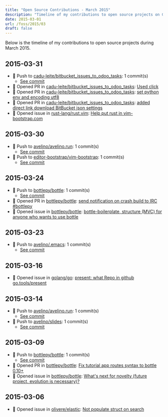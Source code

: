 ```yaml
---
title: "Open Source Contributions - March 2015"
description: "Timeline of my contributions to open source projects on GitHub during March 2015."
date: 2015-03-01
url: /foss/2015/03
draft: false
---
```


Below is the timeline of my contributions to open source projects during March 2015.

## 2015-03-31

- 🔨 Push to [cadu-leite/bitbucket_issues_to_odoo_tasks](https://github.com/cadu-leite/bitbucket_issues_to_odoo_tasks): 1 commit(s)
  - [See commit](https://github.com/cadu-leite/bitbucket_issues_to_odoo_tasks/commits/main/?author=avelino&since=2015-03-31&until=2015-03-31)
- 🔀 Opened PR in [cadu-leite/bitbucket_issues_to_odoo_tasks](https://github.com/cadu-leite/bitbucket_issues_to_odoo_tasks): [Used click](https://github.com/cadu-leite/bitbucket_issues_to_odoo_tasks/pull/6)
- 🔀 Opened PR in [cadu-leite/bitbucket_issues_to_odoo_tasks](https://github.com/cadu-leite/bitbucket_issues_to_odoo_tasks): [set python env and encoding utf8](https://github.com/cadu-leite/bitbucket_issues_to_odoo_tasks/pull/5)
- 🔀 Opened PR in [cadu-leite/bitbucket_issues_to_odoo_tasks](https://github.com/cadu-leite/bitbucket_issues_to_odoo_tasks): [added direct link download BitBucket json settings](https://github.com/cadu-leite/bitbucket_issues_to_odoo_tasks/pull/4)
- 🐛 Opened issue in [rust-lang/rust.vim](https://github.com/rust-lang/rust.vim): [Help put rust in vim-bootstrap.com](https://github.com/rust-lang/rust.vim/issues/17)

## 2015-03-30

- 🔨 Push to [avelino/avelino.run](https://github.com/avelino/avelino.run): 1 commit(s)
  - [See commit](https://github.com/avelino/avelino.run/commits/main/?author=avelino&since=2015-03-30&until=2015-03-30)
- 🔨 Push to [editor-bootstrap/vim-bootstrap](https://github.com/editor-bootstrap/vim-bootstrap): 1 commit(s)
  - [See commit](https://github.com/editor-bootstrap/vim-bootstrap/commits/main/?author=avelino&since=2015-03-30&until=2015-03-30)

## 2015-03-24

- 🔨 Push to [bottlepy/bottle](https://github.com/bottlepy/bottle): 1 commit(s)
  - [See commit](https://github.com/bottlepy/bottle/commits/main/?author=avelino&since=2015-03-24&until=2015-03-24)
- 🔀 Opened PR in [bottlepy/bottle](https://github.com/bottlepy/bottle): [send notification on crash build to IRC #bottlepy](https://github.com/bottlepy/bottle/pull/743)
- 🐛 Opened issue in [bottlepy/bottle](https://github.com/bottlepy/bottle): [bottle-boilerplate, structure (MVC) for anyone who wants to use bottle](https://github.com/bottlepy/bottle/issues/742)

## 2015-03-23

- 🔨 Push to [avelino/.emacs](https://github.com/avelino/.emacs): 1 commit(s)
  - [See commit](https://github.com/avelino/.emacs/commits/main/?author=avelino&since=2015-03-23&until=2015-03-23)

## 2015-03-16

- 🐛 Opened issue in [golang/go](https://github.com/golang/go): [present: what Repo in github go.tools/present](https://github.com/golang/go/issues/10174)

## 2015-03-14

- 🔨 Push to [avelino/avelino.run](https://github.com/avelino/avelino.run): 1 commit(s)
  - [See commit](https://github.com/avelino/avelino.run/commits/main/?author=avelino&since=2015-03-14&until=2015-03-14)
- 🔨 Push to [avelino/slides](https://github.com/avelino/slides): 1 commit(s)
  - [See commit](https://github.com/avelino/slides/commits/main/?author=avelino&since=2015-03-14&until=2015-03-14)

## 2015-03-09

- 🔨 Push to [bottlepy/bottle](https://github.com/bottlepy/bottle): 1 commit(s)
  - [See commit](https://github.com/bottlepy/bottle/commits/main/?author=avelino&since=2015-03-09&until=2015-03-09)
- 🔀 Opened PR in [bottlepy/bottle](https://github.com/bottlepy/bottle): [Fix tutorial app routes syntax to bottle 0.10+](https://github.com/bottlepy/bottle/pull/729)
- 🐛 Opened issue in [bottlepy/bottle](https://github.com/bottlepy/bottle): [What's next for novelty (future project, evolution is necessary)?](https://github.com/bottlepy/bottle/issues/730)

## 2015-03-06

- 🐛 Opened issue in [olivere/elastic](https://github.com/olivere/elastic): [Not populate struct on search](https://github.com/olivere/elastic/issues/49)

